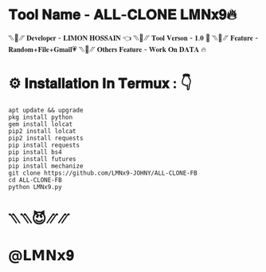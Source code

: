 #  𝐓𝐨𝐨𝐥 𝐍𝐚𝐦𝐞 - 𝐀𝐋𝐋-𝐂𝐋𝐎𝐍𝐄 𝐋𝐌𝐍𝐱𝟗🔥
 ⳹💯⳼  𝐃𝐞𝐯𝐞𝐥𝐨𝐩𝐞𝐫 - 𝐋𝐈𝐌𝐎𝐍 𝐇𝐎𝐒𝐒𝐀𝐈𝐍 👈
 ⳹💯⳼ 𝐓𝐨𝐨𝐥 𝐕𝐞𝐫𝐬𝐨𝐧 - 𝟏.𝟎 🌟
 ⳹💯⳼  𝐅𝐞𝐚𝐭𝐮𝐫𝐞 - 𝐑𝐚𝐧𝐝𝐨𝐦+𝐅𝐢𝐥𝐞+𝐆𝐦𝐚𝐢𝐥💗
 ⳹💯⳼  𝐎𝐭𝐡𝐞𝐫𝐬 𝐅𝐞𝐚𝐭𝐮𝐫𝐞 - 𝐖𝐨𝐫𝐤 𝐎𝐧 𝐃𝐀𝐓𝐀 🔥


#  ⚙️ 𝐈𝐧𝐬𝐭𝐚𝐥𝐥𝐚𝐭𝐢𝐨𝐧 𝐈𝐧 𝐓𝐞𝐫𝐦𝐮𝐱 : 👇


    apt update && upgrade
    pkg install python
    gem install lolcat
    pip2 install lolcat
    pip2 install requests
    pip install requests
    pip install bs4
    pip install futures
    pip install mechanize
    git clone https://github.com/LMNx9-JOHNY/ALL-CLONE-FB
    cd ALL-CLONE-FB
    python LMNx9.py


 #          ⳹⳹😈⳼⳼
 #           @𝗟𝗠𝗡𝘅𝟗
